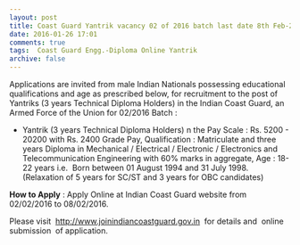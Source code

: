 ```yaml
---
layout: post
title: Coast Guard Yantrik vacancy 02 of 2016 batch last date 8th Feb-2016   
date: 2016-01-26 17:01
comments: true
tags:  Coast Guard Engg.-Diploma Online Yantrik 
archive: false
---
```

Applications are invited from male Indian Nationals possessing educational qualifications and age as prescribed below, for recruitment to the post of Yantriks (3 years Technical Diploma Holders) in the Indian Coast Guard, an Armed Force of the Union for 02/2016 Batch : 

- Yantrik (3 years Technical Diploma Holders) n the Pay Scale : Rs. 5200 - 20200 with Rs. 2400 Grade Pay, Qualification : Matriculate and three years Diploma in Mechanical / Electrical / Electronic / Electronics and Telecommunication Engineering with 60% marks in aggregate, Age : 18-22 years i.e.  Born between 01 August 1994 and 31 July 1998. (Relaxation of 5 years for SC/ST and 3 years for OBC candidates) 

**How to Apply** : Apply Online at Indian Coast Guard website from 02/02/2016 to 08/02/2016.

Please visit  <http://www.joinindiancoastguard.gov.in>  for details and  online submission  of application.



